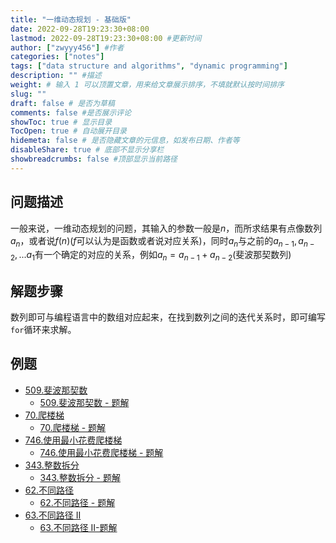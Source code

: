 ```yaml
---
title: "一维动态规划 - 基础版"
date: 2022-09-28T19:23:30+08:00
lastmod: 2022-09-28T19:23:30+08:00 #更新时间
author: ["zwyyy456"] #作者
categories: ["notes"]
tags: ["data structure and algorithms", "dynamic programming"]
description: "" #描述
weight: # 输入 1 可以顶置文章，用来给文章展示排序，不填就默认按时间排序
slug: ""
draft: false # 是否为草稿
comments: false #是否展示评论
showToc: true # 显示目录
TocOpen: true # 自动展开目录
hidemeta: false # 是否隐藏文章的元信息，如发布日期、作者等
disableShare: true # 底部不显示分享栏
showbreadcrumbs: false #顶部显示当前路径
---
```

## 问题描述
一般来说，一维动态规划的问题，其输入的参数一般是$n$，而所求结果有点像数列$a_n$，或者说$f(n)$($f$可以认为是函数或者说对应关系)，同时$a_n$与之前的$a_{n-1},a_{n-2},...a_{1}$有一个确定的对应的关系，例如$a_n = a_{n-1} + a_{n-2}$(斐波那契数列)

## 解题步骤
数列即可与编程语言中的数组对应起来，在找到数列之间的迭代关系时，即可编写`for`循环来求解。

## 例题
- [509.斐波那契数](https://leetcode.cn/problems/fibonacci-number/)
    - [509.斐波那契数 - 题解](https://blog.zwyyy456.tech/zh/posts/tech/509.fibonacci-number/)
- [70.爬楼梯](https://leetcode.com/problems/climbing-stairs/)
    - [70.爬楼梯 - 题解](https://blog.zwyyy456.tech/zh/posts/tech/70.climbing-stairs/)
- [746.使用最小花费爬楼梯](https://leetcode.cn/problems/min-cost-climbing-stairs/)
    - [746.使用最小花费爬楼梯 - 题解](https://blog.zwyyy456.tech/zh/posts/tech/746.min-cost-climbing-stairs/)
- [343.整数拆分](https://leetcode.cn/problems/integer-break/)
    - [343.整数拆分 - 题解](https://blog.zwyyy456.tech/zh/posts/tech/343.integer-break/)
- [62.不同路径](https://leetcode.cn/problems/unique-paths/)
    - [62.不同路径 - 题解](https://blog.zwyyy456.tech/zh/posts/tech/62.unique-paths/)
- [63.不同路径 II](https://leetcode.cn/problems/unique-paths-ii/)
    - [63.不同路径 II-题解](https://blog.zwyyy456.tech/zh/posts/tech/63.unique-paths-ii/)

